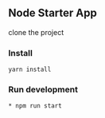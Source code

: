 ## Node Starter App

clone the project

### Install

```
yarn install
```

### Run development

```
* npm run start
```